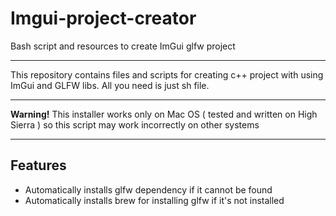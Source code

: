 # Imgui-project-creator
Bash script and resources to create ImGui glfw project

---
This repository contains files and scripts for creating c++ project with using ImGui and GLFW libs. All you need is just sh file. 

---
**Warning!** This installer works only on Mac OS ( tested and written on High Sierra ) so this script may work incorrectly on other systems

---
## Features
- Automatically installs glfw dependency if it cannot be found
- Automatically installs brew for installing glfw if it's not installed
